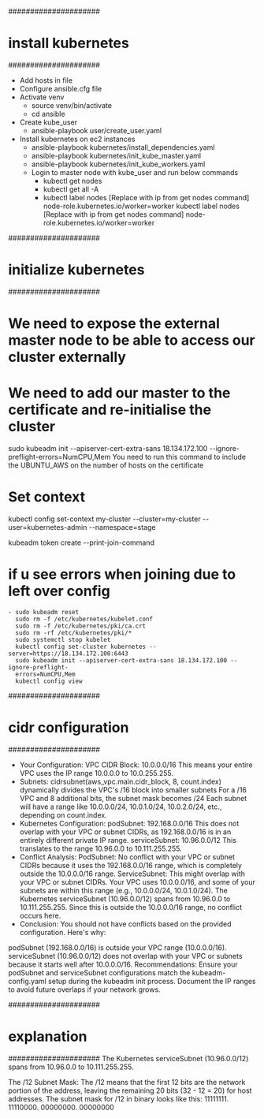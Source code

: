 
#####################
# install kubernetes
#####################
- Add hosts in file
- Configure ansible.cfg file
- Activate venv
    - source venv/bin/activate
    - cd ansible
- Create kube_user
    - ansible-playbook user/create_user.yaml
- Install kubernetes on ec2 instances
    - ansible-playbook kubernetes/install_dependencies.yaml
    - ansible-playbook kubernetes/init_kube_master.yaml
    - ansible-playbook kubernetes/init_kube_workers.yaml
    - Login to master node with kube_user and run below commands
      - kubectl get nodes
      - kubectl get all -A
      - kubectl label nodes [Replace with ip from get nodes command] node-role.kubernetes.io/worker=worker
        kubectl label nodes [Replace with ip from get nodes command] node-role.kubernetes.io/worker=worker

#####################
# initialize kubernetes
#####################
# We need to expose the external master node to be able to access our cluster externally
# We need to add our master to the certificate and re-initialise the cluster
sudo kubeadm init --apiserver-cert-extra-sans 18.134.172.100 --ignore-preflight-errors=NumCPU,Mem
You need to run this command to include the UBUNTU_AWS on the number of hosts on the certificate



# Set context
kubectl config set-context my-cluster --cluster=my-cluster --user=kubernetes-admin --namespace=stage

kubeadm token create --print-join-command

# if u see errors when joining due to left over config
    - sudo kubeadm reset
      sudo rm -f /etc/kubernetes/kubelet.conf
      sudo rm -f /etc/kubernetes/pki/ca.crt
      sudo rm -rf /etc/kubernetes/pki/*
      sudo systemctl stop kubelet
      kubectl config set-cluster kubernetes --server=https://18.134.172.100:6443
      sudo kubeadm init --apiserver-cert-extra-sans 18.134.172.100 --ignore-preflight- 
      errors=NumCPU,Mem
      kubectl config view

#####################
# cidr configuration
#####################
- Your Configuration:
VPC CIDR Block: 10.0.0.0/16
This means your entire VPC uses the IP range 10.0.0.0 to 10.0.255.255.
- Subnets:
cidrsubnet(aws_vpc.main.cidr_block, 8, count.index) dynamically divides the 
VPC's /16 block into smaller subnets
For a /16 VPC and 8 additional bits, the subnet mask becomes /24
Each subnet will have a range like 10.0.0.0/24, 10.0.1.0/24, 10.0.2.0/24, etc., depending on count.index.
- Kubernetes Configuration:
podSubnet: 192.168.0.0/16
This does not overlap with your VPC or subnet CIDRs, as 192.168.0.0/16 is in an entirely different private IP range.
serviceSubnet: 10.96.0.0/12
This translates to the range 10.96.0.0 to 10.111.255.255.
- Conflict Analysis:
PodSubnet:
No conflict with your VPC or subnet CIDRs because it uses the 192.168.0.0/16 range, which is completely outside 
the 10.0.0.0/16 range.
ServiceSubnet:
This might overlap with your VPC or subnet CIDRs.
Your VPC uses 10.0.0.0/16, and some of your subnets are within this range (e.g., 10.0.0.0/24, 10.0.1.0/24).
The Kubernetes serviceSubnet (10.96.0.0/12) spans from 10.96.0.0 to 10.111.255.255.
Since this is outside the 10.0.0.0/16 range, no conflict occurs here.
- Conclusion:
You should not have conflicts based on the provided configuration. Here's why:

podSubnet (192.168.0.0/16) is outside your VPC range (10.0.0.0/16).
serviceSubnet (10.96.0.0/12) does not overlap with your VPC or subnets because it starts well after 10.0.0.0/16.
Recommendations:
Ensure your podSubnet and serviceSubnet configurations match the kubeadm-config.yaml setup during the kubeadm init process.
Document the IP ranges to avoid future overlaps if your network grows.


#####################
# explanation
#####################
The Kubernetes serviceSubnet (10.96.0.0/12) spans from 10.96.0.0 to 10.111.255.255.

The /12 Subnet Mask:
The /12 means that the first 12 bits are the network portion of the address, leaving the remaining 20 bits (32 - 12 = 20) for host addresses.
The subnet mask for /12 in binary looks like this:
11111111. 11110000. 00000000. 00000000


